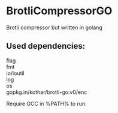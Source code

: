 # BrotliCompressorGO
Brotli compressor but written in golang

## Used dependencies:
flag  
fmt  
io/ioutil  
log  
os  
gopkg.in/kothar/brotli-go.v0/enc

Require GCC in %PATH% to run.
